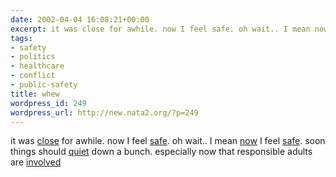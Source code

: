 ```yaml
---
date: 2002-04-04 16:08:21+00:00
excerpt: it was close for awhile. now I feel safe. oh wait.. I mean now...
tags:
- safety
- politics
- healthcare
- conflict
- public-safety
title: whew
wordpress_id: 249
wordpress_url: http://new.nata2.org/?p=249
---
```


it was <a href="http://www.cnn.com/2002/HEALTH/04/04/marrying.cousins.ap/index.html">close</a> for awhile. now I feel <a href="http://www.cnn.com/2002/HEALTH/04/02/botox.approval.ap/index.html">safe</a>. oh wait.. I mean <a href="http://216.239.39.100/search?q=cache:PXpFJuqSx7IC:www.whitehouse.gov/news/releases/2001/11/20011108-13.html+war+Terrorism+destroy+Applause+patriotism&hl=en&ie=utf-8">now</a> I feel <a href="http://news.bbc.co.uk/hi/english/world/middle_east/newsid_1910000/1910925.stm">safe</a>. soon things should <a href="http://www.newscientist.com/news/news.jsp?id=ns99992094">quiet</a> down a bunch. especially now that responsible adults are <a href="http://newsvote.bbc.co.uk/hi/english/talking_point/newsid_1910000/1910288.stm">involved</a>